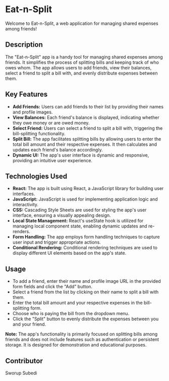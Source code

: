 # Eat-n-Split

Welcome to Eat-n-Split, a web application for managing shared expenses among friends!

## Description

The "Eat-n-Split" app is a handy tool for managing shared expenses among friends. It simplifies the process of splitting bills and keeping track of who owes whom. The app allows users to add friends, view their balances, select a friend to split a bill with, and evenly distribute expenses between them.

## Key Features

- **Add Friends:** Users can add friends to their list by providing their names and profile images.
- **View Balances:** Each friend's balance is displayed, indicating whether they owe money or are owed money.
- **Select Friend:** Users can select a friend to split a bill with, triggering the bill-splitting functionality.
- **Split Bill:** The app facilitates splitting bills by allowing users to enter the total bill amount and their respective expenses. It then calculates and updates each friend's balance accordingly.
- **Dynamic UI:** The app's user interface is dynamic and responsive, providing an intuitive user experience.

## Technologies Used

- **React:** The app is built using React, a JavaScript library for building user interfaces.
- **JavaScript:** JavaScript is used for implementing application logic and interactivity.
- **CSS:** Cascading Style Sheets are used for styling the app's user interface, ensuring a visually appealing design.
- **Local State Management:** React's useState hook is utilized for managing local component state, enabling dynamic updates and re-renders.
- **Form Handling:** The app employs form handling techniques to capture user input and trigger appropriate actions.
- **Conditional Rendering:** Conditional rendering techniques are used to display different UI elements based on the app's state.

## Usage

- To add a friend, enter their name and profile image URL in the provided form fields and click the "Add" button.
- Select a friend from the list by clicking on their name to split a bill with them.
- Enter the total bill amount and your respective expenses in the bill-splitting form.
- Choose who is paying the bill from the dropdown menu.
- Click the "Split" button to evenly distribute the expenses between you and your friend.

**Note:** The app's functionality is primarily focused on splitting bills among friends and does not include features such as authentication or persistent storage. It is designed for demonstration and educational purposes.

## Contributor

Sworup Subedi
